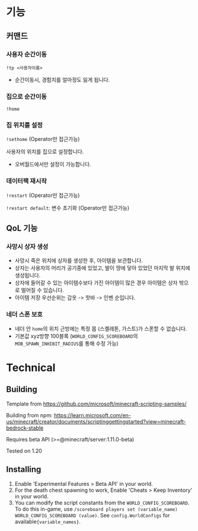 # 기능
## 커맨드
### 사용자 순간이동
`!tp <사용자이름>`
- 순간이동시, 경험치를 얼마정도 잃게 됩니다.

### 집으로 순간이동
`!home`

### 집 위치를 설정
`!sethome` (Operator만 접근가능)

사용자의 위치를 집으로 설정합니다.
- 오버월드에서만 설정이 가능합니다.

### 데이터팩 재시작
`!restart` (Operator만 접근가능)

`!restart default`: 변수 초기화 (Operator만 접근가능)

## QoL 기능

### 사망시 상자 생성
- 사망시 죽은 위치에 상자를 생성한 후, 아이템을 보관합니다.
- 상자는 사용자의 머리가 공기중에 있었고, 발이 땅에 닿아 있었던 마지막 발 위치에 생성됩니다.
- 상자에 들어갈 수 있는 아이템수보다 가진 아이템이 많은 경우 아이템은 상자 밖으로 떨어질 수 있습니다.
- 아이템 저장 우선순위는 갑옷 -> 핫바 -> 인벤 순입니다. 

### 네더 스폰 보호
- 네더 안 `home`의 위치 근방에는 특정 몹 (스켈레톤, 가스트)가 스폰할 수 없습니다.
- 기본값 xyz방향 100블록 (`WORLD_CONFIG_SCOREBOARD`의 `MOB_SPAWN_INHIBIT_RADIUS`를 통해 수정 가능)

# Technical
## Building
Template from https://github.com/microsoft/minecraft-scripting-samples/

Building from npm: https://learn.microsoft.com/en-us/minecraft/creator/documents/scriptinggettingstarted?view=minecraft-bedrock-stable

Requires beta API (>=@minecraft/server:1.11.0-beta)

Tested on 1.20
## Installing
1. Enable 'Experimental Features > Beta API' in your world.
2. For the death chest spawning to work, Enable 'Cheats > Keep Inventory' in your world.
3. You can modify the script constants from the `WORLD_CONFIG_SCOREBOARD`. To do this in-game, use `/scoreboard players set (variable_name) WORLD_CONFIG_SCOREBOARD (value)`.
See `config.WorldConfigs` for available`{variable_names}`.
